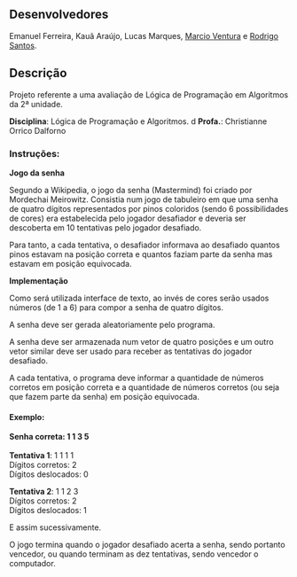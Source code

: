 ## Desenvolvedores
Emanuel Ferreira, Kauã Araújo, Lucas Marques, [Marcio Ventura](https://github.com/cau-r) e [Rodrigo Santos](https://github.com/rodrigosantos-eng).

## Descrição
Projeto referente a uma avaliação de Lógica de Programação em Algoritmos da 2ª unidade.

**Disciplina**: Lógica de Programação e Algoritmos.
d
**Profa.**: Christianne Orrico Dalforno 

### Instruções: 


**Jogo da senha**

Segundo a Wikipedia, o jogo da senha (Mastermind) foi criado por Mordechai Meirowitz. Consistia num jogo de tabuleiro em que uma senha de quatro dígitos representados por pinos coloridos (sendo 6 possibilidades de cores) era estabelecida pelo jogador desafiador e deveria ser descoberta em 10 tentativas pelo jogador desafiado.

Para tanto, a cada tentativa, o desafiador informava ao desafiado quantos pinos estavam na posição correta e quantos faziam parte da senha mas estavam em posição equivocada. 

**Implementação**

Como será utilizada interface de texto, ao invés de cores serão usados números (de 1 a 6) para compor a senha de quatro dígitos.

A senha deve ser gerada aleatoriamente pelo programa.

A senha deve ser armazenada num vetor de quatro posições e um outro vetor similar deve ser usado para receber as tentativas do jogador desafiado.

A cada tentativa, o programa deve informar a quantidade de números corretos em posição correta e a quantidade de números corretos (ou seja que fazem parte da senha) em posição equivocada.

#### Exemplo: 

**Senha correta: 1 1 3 5**
<br><br>
**Tentativa 1**: 1 1 1 1 
<br>
Dígitos corretos: 2 
<br>
Dígitos deslocados: 0 

**Tentativa 2**: 1 1 2 3 
<br>
Dígitos corretos: 2 
<br>
Dígitos deslocados: 1 

E assim sucessivamente. 

O jogo termina quando o jogador desafiado acerta a senha, sendo portanto vencedor, ou quando terminam as dez tentativas, sendo vencedor o computador.